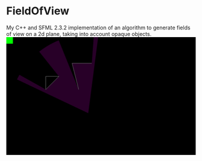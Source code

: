 # FieldOfView
My C++ and SFML 2.3.2 implementation of an algorithm to generate fields of view on a 2d plane, taking into account opaque objects.
![screenshot](https://github.com/JamesCraster/FieldOfView/blob/master/Example.png)
